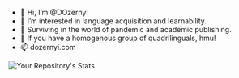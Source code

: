 - 👋 Hi, I’m @DOzernyi
- 👀 I’m interested in language acquisition and learnability.
- 🌱 Surviving in the world of pandemic and academic publishing.
- 💞️ If you have a homogenous group of quadrilinguals, hmu!
- 📫 dozernyi.com

![Your Repository's Stats](https://github-readme-stats.vercel.app/api/top-langs/?username=dozernyi&theme=blue-green)

<!---
DOzernyi/DOzernyi is a ✨ special ✨ repository because its `README.md` (this file) appears on your GitHub profile.
You can click the Preview link to take a look at your changes.
--->
